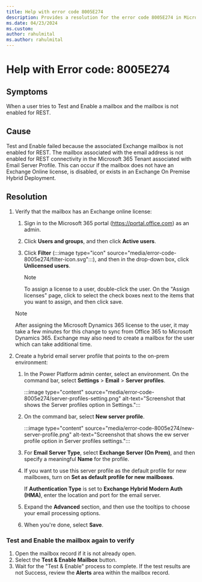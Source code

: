```yaml
---
title: Help with error code 8005E274
description: Provides a resolution for the error code 8005E274 in Microsoft Dataverse.
ms.date: 04/23/2024
ms.custom: 
author: rahulmital
ms.author: rahulmital
---
```

# Help with Error code: 8005E274

## Symptoms

 When a user tries to Test and Enable a mailbox and the mailbox is not enabled for REST.

## Cause

Test and Enable failed because the associated Exchange mailbox is not enabled for REST. The mailbox associated with the email address is not enabled for REST connectivity in the Microsoft 365 Tenant associated with Email Server Profile. This can occur if the mailbox does not have an Exchange Online license, is disabled, or exists in an Exchange On Premise Hybrid Deployment.

## Resolution

1. Verify that the mailbox has an Exchange online license:

   1. Sign in to the Microsoft 365 portal (https://portal.office.com) as an admin.
   2. Click **Users and groups**, and then click **Active users**.
   3. Click **Filter** (:::image type="icon" source="media/error-code-8005e274/filter-icon.svg":::), and then in the drop-down box, click **Unlicensed users**.

      > [!NOTE]
      > To assign a license to a user, double-click the user. On the "Assign licenses" page, click to select the check boxes next to the items that you want to assign, and then click save.

    > [!NOTE]
    > After assigning the Microsoft Dynamics 365 license to the user, it may take a few minutes for this change to sync from Office 365 to Microsoft Dynamics 365. Exchange may also need to create a mailbox for the user which can take additional time.

2. Create a hybrid email server profile that points to the on-prem environment:

   1. In the Power Platform admin center, select an environment. On the command bar, select **Settings** > **Email** > **Server profiles**.

      :::image type="content" source="media/error-code-8005e274/server-profiles-setting.png" alt-text="Screenshot that shows the Server profiles option in Settings.":::

   2. On the command bar, select **New server profile**.

      :::image type="content" source="media/error-code-8005e274/new-server-profile.png" alt-text="Screenshot that shows the ew server profile option in Server profiles settings.":::

   3. For **Email Server Type**, select **Exchange Server (On Prem)**, and then specify a meaningful **Name** for the profile.

   4. If you want to use this server profile as the default profile for new mailboxes, turn on **Set as default profile for new mailboxes**.

      If **Authentication Type** is set to **Exchange Hybrid Modern Auth (HMA)**, enter the location and port for the email server.

   5. Expand the **Advanced** section, and then use the tooltips to choose your email processing options.

   6. When you're done, select **Save**.

### Test and Enable the mailbox again to verify

1. Open the mailbox record if it is not already open.
2. Select the **Test & Enable Mailbox** button.
3. Wait for the "Test & Enable" process to complete. If the test results are not Success, review the **Alerts** area within the mailbox record.
